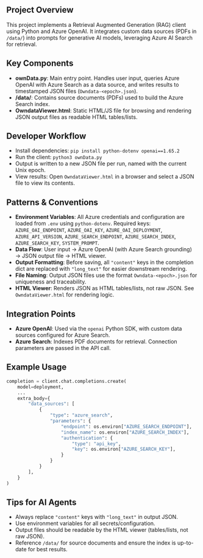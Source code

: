 ## Project Overview
This project implements a Retrieval Augmented Generation (RAG) client using Python and Azure OpenAI. It integrates custom data sources (PDFs in `/data/`) into prompts for generative AI models, leveraging Azure AI Search for retrieval.

## Key Components
- **ownData.py**: Main entry point. Handles user input, queries Azure OpenAI with Azure Search as a data source, and writes results to timestamped JSON files (`Owndata-<epoch>.json`).
- **/data/**: Contains source documents (PDFs) used to build the Azure Search index.
- **OwndataViewer.html**: Static HTML/JS file for browsing and rendering JSON output files as readable HTML tables/lists.

## Developer Workflow
- Install dependencies: `pip install python-dotenv openai==1.65.2`
- Run the client: `python3 ownData.py`
- Output is written to a new JSON file per run, named with the current Unix epoch.
- View results: Open `OwndataViewer.html` in a browser and select a JSON file to view its contents.

## Patterns & Conventions
- **Environment Variables**: All Azure credentials and configuration are loaded from `.env` using `python-dotenv`. Required keys: `AZURE_OAI_ENDPOINT`, `AZURE_OAI_KEY`, `AZURE_OAI_DEPLOYMENT`, `AZURE_API_VERSION`, `AZURE_SEARCH_ENDPOINT`, `AZURE_SEARCH_INDEX`, `AZURE_SEARCH_KEY`, `SYSTEM_PROMPT`.
- **Data Flow**: User input → Azure OpenAI (with Azure Search grounding) → JSON output file → HTML viewer.
- **Output Formatting**: Before saving, all `"content"` keys in the completion dict are replaced with `"long_text"` for easier downstream rendering.
- **File Naming**: Output JSON files use the format `Owndata-<epoch>.json` for uniqueness and traceability.
- **HTML Viewer**: Renders JSON as HTML tables/lists, not raw JSON. See `OwndataViewer.html` for rendering logic.

## Integration Points
- **Azure OpenAI**: Used via the `openai` Python SDK, with custom data sources configured for Azure Search.
- **Azure Search**: Indexes PDF documents for retrieval. Connection parameters are passed in the API call.

## Example Usage
```python
completion = client.chat.completions.create(
    model=deployment,
    ...
    extra_body={
        "data_sources": [
            {
                "type": "azure_search",
                "parameters": {
                    "endpoint": os.environ["AZURE_SEARCH_ENDPOINT"],
                    "index_name": os.environ["AZURE_SEARCH_INDEX"],
                    "authentication": {
                        "type": "api_key",
                        "key": os.environ["AZURE_SEARCH_KEY"],
                    }
                }
            }
        ],
    }
)
```

## Tips for AI Agents
- Always replace `"content"` keys with `"long_text"` in output JSON.
- Use environment variables for all secrets/configuration.
- Output files should be readable by the HTML viewer (tables/lists, not raw JSON).
- Reference `/data/` for source documents and ensure the index is up-to-date for best results.